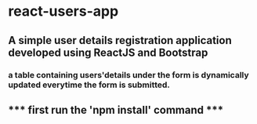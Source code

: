 # react-users-app

## A simple user details registration application developed using ReactJS and Bootstrap

### a table containing users'details under the form is dynamically updated everytime the form is submitted.


## *** first run the 'npm install' command ***
